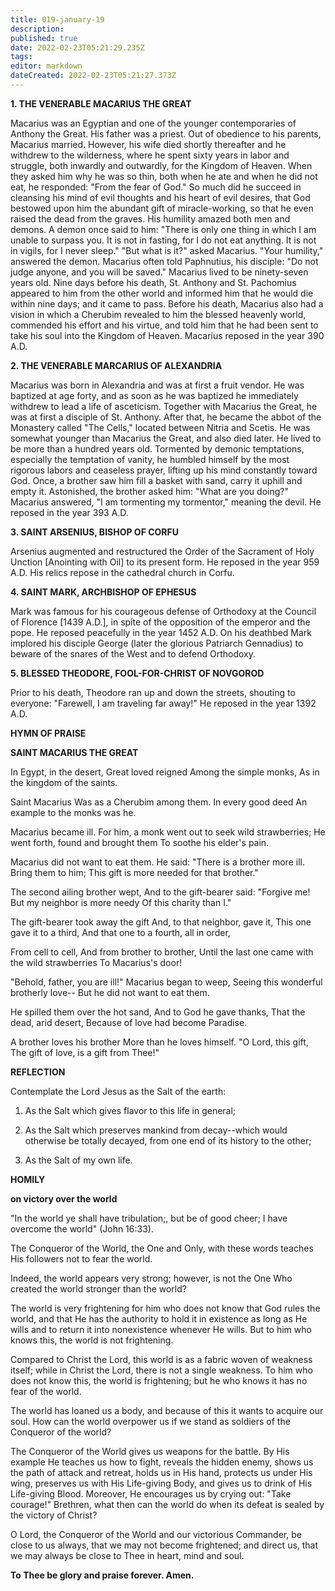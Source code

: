 ```yaml
---
title: 019-january-19
description: 
published: true
date: 2022-02-23T05:21:29.235Z
tags: 
editor: markdown
dateCreated: 2022-02-23T05:21:27.373Z
---
```



**1. THE VENERABLE MACARIUS THE GREAT**

Macarius was an Egyptian and one of the younger contemporaries of Anthony the Great. His father was a priest. Out of obedience to his parents, Macarius married. However, his wife died shortly thereafter and he withdrew to the wilderness, where he spent sixty years in labor and struggle, both inwardly and outwardly, for the Kingdom of Heaven. When they asked him why he was so thin, both when he ate and when he did not eat, he responded: "From the fear of God." So much did he succeed in cleansing his mind of evil thoughts and his heart of evil desires, that God bestowed upon him the abundant gift of miracle-working, so that he even raised the dead from the graves. His humility amazed both men and demons. A demon once said to him: "There is only one thing in which I am unable to surpass you. It is not in fasting, for I do not eat anything. It is not in vigils, for I never sleep." "But what is it?" asked Macarius. "Your humility," answered the demon. Macarius often told Paphnutius, his disciple: "Do not judge anyone, and you will be saved." Macarius lived to be ninety-seven years old. Nine days before his death, St. Anthony and St. Pachomius appeared to him from the other world and informed him that he would die within nine days; and it came to pass. Before his death, Macarius also had a vision in which a Cherubim revealed to him the blessed heavenly world, commended his effort and his virtue, and told him that he had been sent to take his soul into the Kingdom of Heaven. Macarius reposed in the year 390 A.D.

**2. THE VENERABLE MARCARIUS OF ALEXANDRIA**

Macarius was born in Alexandria and was at first a fruit vendor. He was baptized at age forty, and as soon as he was baptized he immediately withdrew to lead a life of asceticism. Together with Macarius the Great, he was at first a disciple of St. Anthony. After that, he became the abbot of the Monastery called "The Cells," located between Nitria and Scetis. He was somewhat younger than Macarius the Great, and also died later. He lived to be more than a hundred years old. Tormented by demonic temptations, especially the temptation of vanity, he humbled himself by the most rigorous labors and ceaseless prayer, lifting up his mind constantly toward God. Once, a brother saw him fill a basket with sand, carry it uphill and empty it. Astonished, the brother asked him: "What are you doing?" Macarius answered, "I am tormenting my tormentor," meaning the devil. He reposed in the year 393 A.D.

**3. SAINT ARSENIUS, BISHOP OF CORFU**

Arsenius augmented and restructured the Order of the Sacrament of Holy Unction [Anointing with Oil] to its present form. He reposed in the year 959 A.D. His relics repose in the cathedral church in Corfu.

**4. SAINT MARK, ARCHBISHOP OF EPHESUS**

Mark was famous for his courageous defense of Orthodoxy at the Council of Florence [1439 A.D.], in spite of the opposition of the emperor and the pope. He reposed peacefully in the year 1452 A.D. On his deathbed Mark implored his disciple George (later the glorious Patriarch Gennadius) to beware of the snares of the West and to defend Orthodoxy.

**5. BLESSED THEODORE, FOOL-FOR-CHRIST OF NOVGOROD**

Prior to his death, Theodore ran up and down the streets, shouting to everyone: "Farewell, I am traveling far away!" He reposed in the year 1392 A.D.




**HYMN OF PRAISE**

**SAINT MACARIUS THE GREAT**

In Egypt, in the desert,
Great loved reigned
Among the simple monks,
As in the kingdom of the saints.

Saint Macarius
Was as a Cherubim among them.
In every good deed
An example to the monks was he.

Macarius became ill.
For him, a monk went out to seek wild strawberries;
He went forth, found and brought them
To soothe his elder's pain.

Macarius did not want to eat them.
He said: "There is a brother more ill.
Bring them to him;
This gift is more needed for that brother."

The second ailing brother wept,
And to the gift-bearer said: "Forgive me!
But my neighbor is more needy
Of this charity than I."

The gift-bearer took away the gift
And, to that neighbor, gave it,
This one gave it to a third,
And that one to a fourth, all in order,

From cell to cell,
And from brother to brother,
Until the last one came with the wild strawberries
To Macarius's door!

"Behold, father, you are ill!"
Macarius began to weep,
Seeing this wonderful brotherly love--
But he did not want to eat them.

He spilled them over the hot sand,
And to God he gave thanks,
That the dead, arid desert,
Because of love had become Paradise.

A brother loves his brother
More than he loves himself.
"O Lord, this gift,
The gift of love, is a gift from Thee!"


**REFLECTION**

Contemplate the Lord Jesus as the Salt of the earth:

1.  As the Salt which gives flavor to this life in general;

1.  As the Salt which preserves mankind from decay--which would otherwise be totally decayed, from one end of its history to the other;

1.  As the Salt of my own life.



**HOMILY**

**on victory over the world**

"In the world ye shall have tribulation;, but be of good cheer; I have overcome the world" (John 16:33).

The Conqueror of the World, the One and Only, with these words teaches His followers not to fear the world.

Indeed, the world appears very strong; however, is not the One Who created the world stronger than the world?

The world is very frightening for him who does not know that God rules the world, and that He has the authority to hold it in existence as long as He wills and to return it into nonexistence whenever He wills. But to him who knows this, the world is not frightening.

Compared to Christ the Lord, this world is as a fabric woven of weakness itself; while in Christ the Lord, there is not a single weakness. To him who does not know this, the world is frightening; but he who knows it has no fear of the world.

The world has loaned us a body, and because of this it wants to acquire our soul. How can the world overpower us if we stand as soldiers of the Conqueror of the world?

The Conqueror of the World gives us weapons for the battle. By His example He teaches us how to fight, reveals the hidden enemy, shows us the path of attack and retreat, holds us in His hand, protects us under His wing, preserves us with His Life-giving Body, and gives us to drink of His Life-giving Blood. Moreover, He encourages us by crying out: "Take courage!" Brethren, what then can the world do when its defeat is sealed by the victory of Christ?

O Lord, the Conqueror of the World and our victorious Commander, be close to us always, that we may not become frightened; and direct us, that we may always be close to Thee in heart, mind and soul.

**To Thee be glory and praise forever. Amen.**

 
